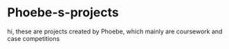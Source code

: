 # Phoebe-s-projects
hi, these are projects created by Phoebe, which mainly are coursework and case competitions
